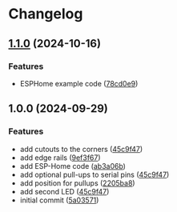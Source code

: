 # Changelog

## [1.1.0](https://github.com/Qeteshpony/ESPFanController/compare/v1.0.0...v1.1.0) (2024-10-16)


### Features

* ESPHome example code ([78cd0e9](https://github.com/Qeteshpony/ESPFanController/commit/78cd0e99160001fed2ef3eddcb27badc424ccddf))

## 1.0.0 (2024-09-29)


### Features

* add cutouts to the corners ([45c9f47](https://github.com/Qeteshpony/ESPFanController/commit/45c9f47bbf96ff385ba6cf339b43f648561b01b6))
* add edge rails ([9ef3f67](https://github.com/Qeteshpony/ESPFanController/commit/9ef3f672bd054dec1b5b6f6aff7abb9264d24592))
* add ESP-Home code ([ab3a06b](https://github.com/Qeteshpony/ESPFanController/commit/ab3a06ba9cf272f8cf9e6c14ea871577e3bfbc93))
* add optional pull-ups to serial pins ([45c9f47](https://github.com/Qeteshpony/ESPFanController/commit/45c9f47bbf96ff385ba6cf339b43f648561b01b6))
* add position for pullups ([2205ba8](https://github.com/Qeteshpony/ESPFanController/commit/2205ba8f4f34c5d1d86a76fcbdb6944a744fd259))
* add second LED ([45c9f47](https://github.com/Qeteshpony/ESPFanController/commit/45c9f47bbf96ff385ba6cf339b43f648561b01b6))
* initial commit ([5a03571](https://github.com/Qeteshpony/ESPFanController/commit/5a035719712d4dfddc45b2007910f68341401bdb))
